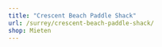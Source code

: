 ```yaml
---
title: "Crescent Beach Paddle Shack"
url: /surrey/crescent-beach-paddle-shack/
shop: Mieten
---
```


